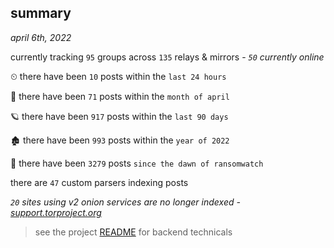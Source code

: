 
## summary
_april 6th, 2022_

currently tracking `95` groups across `135` relays & mirrors - _`50` currently online_

⏲ there have been `10` posts within the `last 24 hours`

🦈 there have been `71` posts within the `month of april`

🪐 there have been `917` posts within the `last 90 days`

🏚 there have been `993` posts within the `year of 2022`

🦕 there have been `3279` posts `since the dawn of ransomwatch`

there are `47` custom parsers indexing posts

_`20` sites using v2 onion services are no longer indexed - [support.torproject.org](https://support.torproject.org/onionservices/v2-deprecation/)_

> see the project [README](https://github.com/thetanz/ransomwatch#ransomwatch--) for backend technicals
